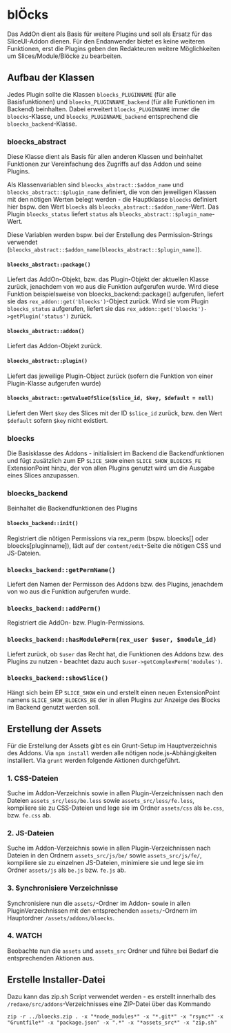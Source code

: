 blÖcks
=======================

Das AddOn dient als Basis für weitere Plugins und soll als Ersatz für das SliceUI-Addon dienen. Für den Endanwender bietet es keine weiteren Funktionen, erst die Plugins geben den Redakteuren weitere Möglichkeiten um Slices/Module/Blöcke zu bearbeiten.

## Aufbau der Klassen

Jedes Plugin sollte die Klassen `bloecks_PLUGINNAME` (für alle Basisfunktionen) und `bloecks_PLUGINNAME_backend` (für alle Funktionen im Backend) beinhalten. Dabei erweitert `bloecks_PLUGINNAME` immer die `bloecks`-Klasse, und `bloecks_PLUGINNAME_backend` entsprechend die `bloecks_backend`-Klasse.

### bloecks_abstract

Diese Klasse dient als Basis für allen anderen Klassen und beinhaltet Funktionen zur Vereinfachung des Zugriffs auf das Addon und seine Plugins.

Als Klassenvariablen sind `bleocks_abstract::$addon_name` und `bleocks_abstract::$plugin_name` definiert, die von den jeweiligen Klassen mit den nötigen Werten belegt werden - die Hauptklasse `bloecks` definiert hier bspw. den Wert `bloecks` als `bleocks_abstract::$addon_name`-Wert. Das Plugin `bloecks_status` liefert `status` als `bleocks_abstract::$plugin_name`-Wert.

Diese Variablen werden bspw. bei der Erstellung des Permission-Strings verwendet (`bleocks_abstract::$addon_name[bleocks_abstract::$plugin_name]`).

#### `bloecks_abstract::package()`
Liefert das AddOn-Objekt, bzw. das Plugin-Objekt der aktuellen Klasse zurück, jenachdem von wo aus die Funktion aufgerufen wurde. Wird diese Funktion beispielsweise von bloecks_backend::package() aufgerufen, liefert sie das `rex_addon::get('bloecks')`-Object zurück. Wird sie vom Plugin `bloecks_status` aufgerufen, liefert sie das `rex_addon::get('bloecks')->getPlugin('status')` zurück.

#### `bloecks_abstract::addon()`
Liefert das Addon-Objekt zurück.

#### `bloecks_abstract::plugin()`
Liefert das jeweilige Plugin-Object zurück (sofern die Funktion von einer Plugin-Klasse aufgerufen wurde)

#### `bloecks_abstract::getValueOfSlice($slice_id, $key, $default = null)`
Liefert den Wert `$key` des Slices mit der ID `$slice_id` zurück, bzw. den Wert `$default` sofern `$key` nicht existiert.

### bloecks

Die Basisklasse des Addons - initialisiert im Backend die Backendfunktionen und fügt zusätzlich zum EP `SLICE_SHOW` einen `SLICE_SHOW_BLOECKS_FE` ExtensionPoint hinzu, der von allen Plugins genutzt wird um die Ausgabe eines Slices anzupassen.

### bloecks_backend

Beinhaltet die Backendfunktionen des Plugins

#### `bloecks_backend::init()`

Registriert die nötigen Permissions via rex_perm (bspw. bloecks[] oder bloecks[pluginname]),
lädt auf der `content/edit`-Seite die nötigen CSS und JS-Dateien.

### `bloecks_backend::getPermName()`

Liefert den Namen der Permisson des Addons bzw. des Plugins, jenachdem von wo aus die Funktion aufgerufen wurde.

### `bloecks_backend::addPerm()`

Registriert die AddOn- bzw. PlugIn-Permissions.

### `bloecks_backend::hasModulePerm(rex_user $user, $module_id)`

Liefert zurück, ob `$user` das Recht hat, die Funktionen des Addons bzw. des Plugins zu nutzen - beachtet
dazu auch `$user->getComplexPerm('modules')`.

### `bloecks_backend::showSlice()`

Hängt sich beim EP `SLICE_SHOW` ein und erstellt einen neuen ExtensionPoint namens `SLICE_SHOW_BLOECKS_BE`
der in allen Plugins zur Anzeige des Blocks im Backend genutzt werden soll.

## Erstellung der Assets

Für die Erstellung der Assets gibt es ein Grunt-Setup im Hauptverzeichnis des Addons. Via `npm install` werden alle nötigen node.js-Abhängigkeiten installiert. Via `grunt` werden folgende Aktionen durchgeführt.

### 1. CSS-Dateien
Suche im Addon-Verzeichnis sowie in allen Plugin-Verzeichnissen nach den Dateien `assets_src/less/be.less` sowie `assets_src/less/fe.less`, kompiliere sie zu CSS-Dateien und lege sie im Ordner `assets/css` als `be.css`, bzw. `fe.css` ab.

### 2. JS-Dateien
Suche im Addon-Verzeichnis sowie in allen Plugin-Verzeichnissen nach Dateien in den Ordnern `assets_src/js/be/` sowie `assets_src/js/fe/`, kompiliere sie zu einzelnen JS-Dateien, minimiere sie und lege sie im Ordner `assets/js` als `be.js` bzw. `fe.js` ab.

### 3. Synchronisiere Verzeichnisse
Synchronisiere nun die `assets/`-Ordner im Addon- sowie in allen PluginVerzeichnissen mit den entsprechenden `assets/`-Ordnern im Hauptordner `/assets/addons/bloecks`.

### 4. WATCH
Beobachte nun die `assets` und `assets_src` Ordner und führe bei Bedarf die entsprechenden Aktionen aus.

## Erstelle Installer-Datei
Dazu kann das zip.sh Script verwendet werden - es erstellt innerhalb des `/redaxo/src/addons`-Verzeichnisses eine ZIP-Datei über das Kommando

    zip -r ../bloecks.zip . -x "*node_modules*" -x "*.git*" -x "rsync*" -x "Gruntfile*" -x "package.json" -x ".*" -x "*assets_src*" -x "zip.sh"
